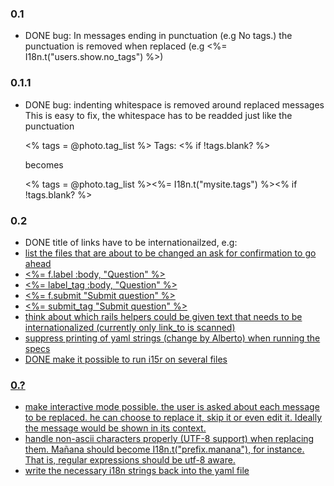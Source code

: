 ### 0.1

* DONE bug: In messages ending in punctuation (e.g No tags.) the punctuation is removed when replaced (e.g <%= I18n.t("users.show.no_tags") %>)

### 0.1.1

* DONE bug: indenting whitespace is removed around replaced messages
This is easy to fix, the whitespace has to be readded just like the punctuation

    <% tags = @photo.tag_list %>
      Tags:
    <% if !tags.blank? %>

    becomes

    <% tags = @photo.tag_list %><%= I18n.t("mysite.tags") %><% if !tags.blank? %>

### 0.2

* DONE title of links have to be internationailzed, e.g: <a title="Go back" href="...">
* list the files that are about to be changed an ask for confirmation to go ahead
* <%= f.label :body, "Question" %>
* <%= label_tag :body, "Question" %>
* <%= f.submit "Submit question" %>
* <%= submit_tag "Submit question" %>
* think about which rails helpers could be given text that needs to be internationalized (currently only link_to is scanned)
* suppress printing of yaml strings (change by Alberto) when running the specs
* DONE make it possible to run i15r on several files

### 0.?

* make interactive mode possible. the user is asked about each message to be replaced. he can choose to replace it, skip it or even edit it. Ideally the message would be shown in its context.
* handle non-ascii characters properly (UTF-8 support) when replacing them. Mañana should become I18n.t("prefix.manana"), for instance. That is, regular expressions should be utf-8 aware.
* write the necessary i18n strings back into the yaml file
